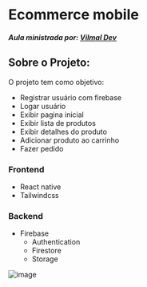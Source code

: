 # Ecommerce mobile
##### Aula ministrada por: [Vilmal Dev](https://www.youtube.com/watch?v=pXzbgVQpaRM&t=565s) 
## Sobre o Projeto:
O projeto tem como objetivo:
- Registrar usuário com firebase
- Logar usuário
- Exibir pagina inicial
- Exibir lista de produtos
- Exibir detalhes do produto
- Adicionar produto ao carrinho
- Fazer pedido
### Frontend
- React native
- Tailwindcss
### Backend
- Firebase
   - Authentication
   - Firestore
   - Storage
 
![image](https://github.com/ca-madureira/fashion-app/assets/121184472/740b87af-437a-4df9-acd0-d44147e970aa)




